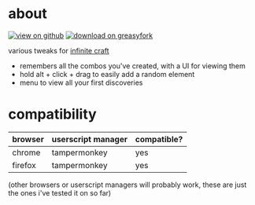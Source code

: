 
# about

[![view on github](https://img.shields.io/badge/view%20on%20github-272b33?logo=github)](https://github.com/adrianmgg/userscripts/tree/main/neal.fun/infinite_craft_combo_tracker) [![download on greasyfork](https://img.shields.io/badge/dynamic/json?color=%23900&label=download%20on%20greasyfork&query=total_installs&suffix=%20downloads&url=https%3A%2F%2Fgreasyfork.org%2Fen%2Fscripts%2F486552-infinite-craft-combo-tracker.json&logo=greasyfork)](https://greasyfork.org/en/scripts/486552-infinite-craft-combo-tracker)

various tweaks for [infinite craft](https://neal.fun/infinite-craft/)
- remembers all the combos you've created, with a UI for viewing them
- hold alt + click + drag to easily add a random element
- menu to view all your first discoveries

# compatibility

| browser | userscript manager | compatible? |
| ------- | ------------------ | ----------- |
| chrome  | tampermonkey       | yes         |
| firefox | tampermonkey       | yes         |
<!--
| chrome  | violentmonkey      | TODO test   |
| firefox | violentmonkey      | TODO test   |
| firefox | greasemonkey       | TODO test   |
-->

(other browsers or userscript managers will probably work, these are just the ones i've tested it on so far)

